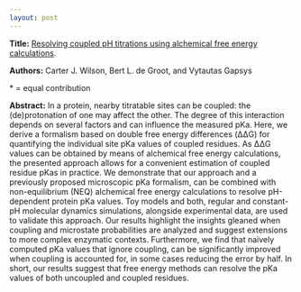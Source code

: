 ```yaml
---
layout: post
---
```


<b>Title:</b>
<a href="https://onlinelibrary.wiley.com/doi/10.1002/jcc.27318">Resolving coupled pH titrations using alchemical free energy calculations</a>.

<b>Authors:</b>
    Carter J. Wilson, Bert L. de Groot, and Vytautas Gapsys 

\* = equal contribution

<b>Abstract:</b>
In a protein, nearby titratable sites can be coupled: the (de)protonation of one may affect the other. The degree of this interaction depends on several factors and can influence the measured pKa. Here, we derive a formalism based on double free energy differences (ΔΔG) for quantifying the individual site pKa values of coupled residues. As ΔΔG values can be obtained by means of alchemical free energy calculations, the presented approach allows for a convenient estimation of coupled residue pKas in practice. We demonstrate that our approach and a previously proposed microscopic pKa formalism, can be combined with non-equilibrium (NEQ) alchemical free energy calculations to resolve pH-dependent protein pKa values. Toy models and both, regular and constant-pH molecular dynamics simulations, alongside experimental data, are used to validate this approach. Our results highlight the insights gleaned when coupling and microstate probabilities are analyzed and suggest extensions to more complex enzymatic contexts. Furthermore, we find that naïvely computed pKa values that ignore coupling, can be significantly improved when coupling is accounted for, in some cases reducing the error by half. In short, our results suggest that free energy methods can resolve the pKa values of both uncoupled and coupled residues.
